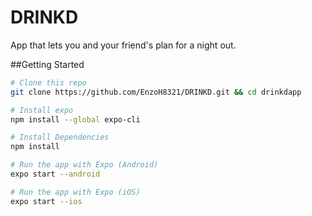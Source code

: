 # DRINKD
App that lets you and your friend's plan for a night out. 


##Getting Started

```bash
# Clone this repo
git clone https://github.com/EnzoH8321/DRINKD.git && cd drinkdapp

# Install expo
npm install --global expo-cli

# Install Dependencies
npm install

# Run the app with Expo (Android)
expo start --android

# Run the app with Expo (iOS)
expo start --ios
```
